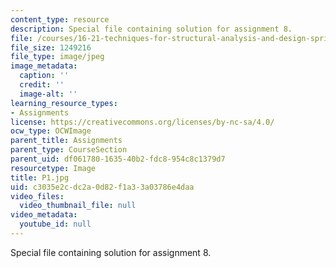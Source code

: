 ```yaml
---
content_type: resource
description: Special file containing solution for assignment 8.
file: /courses/16-21-techniques-for-structural-analysis-and-design-spring-2005/c3035e2cdc2a0d82f1a33a03786e4daa_P1.jpg
file_size: 1249216
file_type: image/jpeg
image_metadata:
  caption: ''
  credit: ''
  image-alt: ''
learning_resource_types:
- Assignments
license: https://creativecommons.org/licenses/by-nc-sa/4.0/
ocw_type: OCWImage
parent_title: Assignments
parent_type: CourseSection
parent_uid: df061780-1635-40b2-fdc8-954c8c1379d7
resourcetype: Image
title: P1.jpg
uid: c3035e2c-dc2a-0d82-f1a3-3a03786e4daa
video_files:
  video_thumbnail_file: null
video_metadata:
  youtube_id: null
---
```

Special file containing solution for assignment 8.